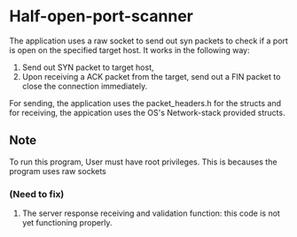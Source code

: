 # Half-open-port-scanner
The application uses a raw socket to send out syn packets to check if a port is open on the specified target host.
It works in the following way:
  1. Send out SYN packet to target host,
  2. Upon receiving a ACK packet from the target, send out a FIN packet to close the connection immediately.

For sending, the application uses the packet_headers.h for the structs and for receiving, the appication uses 
the OS's Network-stack provided structs.

## Note 
To run this program, User must have root privileges. This is becauses the program uses raw sockets
### (Need to fix)
1. The server response receiving and validation function: this code is not yet functioning properly. 
